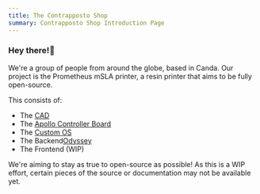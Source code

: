 ```yaml
---
title: The Contrapposto Shop
summary: Contrapposto Shop Introduction Page
---
```

### Hey there!👋 

We're a group of people from around the globe, based in Canda.
Our project is the Prometheus mSLA printer, a resin printer that aims to be fully open-source.

This consists of:
<ul>
    <li>The <a href="https://github.com/TheContrappostoShop/Prometheus-MSLA">CAD</a></li>
    <li>The <a href="https://github.com/TheContrappostoShop/Apollo">Apollo Controller Board</a></li>
    <li>The <a href="https://github.com/TheContrappostoShop/PrometheusOS">Custom OS</a></li>
    <li>The Backend<a href="https://github.com/TheContrappostoShop/Odyssey">Odyssey</a></li>
    <li>The Frontend (WIP)</li>
</ul>

We're aiming to stay as true to open-source as possible! As this is a WIP effort,
certain pieces of the source or documentation may not be available yet. 